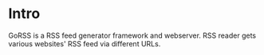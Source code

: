 # Intro

GoRSS is a RSS feed generator framework and webserver. RSS reader gets
various websites' RSS feed via different URLs.
